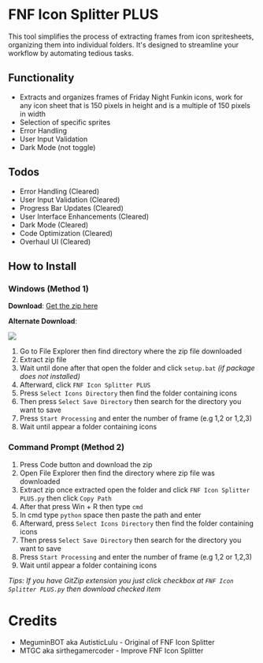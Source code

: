# FNF Icon Splitter PLUS
This tool simplifies the process of extracting frames from icon spritesheets, organizing them into individual folders. 
It's designed to streamline your workflow by automating tedious tasks.

## Functionality
* Extracts and organizes frames of Friday Night Funkin icons, work for any icon sheet that is 150 pixels in height and is a multiple of 150 pixels in width
* Selection of specific sprites
* Error Handling
* User Input Validation
* Dark Mode (not toggle)

## Todos
* Error Handling (Cleared)
* User Input Validation (Cleared)
* Progress Bar Updates (Cleared)
* User Interface Enhancements (Cleared)
* Dark Mode (Cleared)
* Code Optimization (Cleared)
* Overhaul UI (Cleared)

## How to Install
### Windows (Method 1)
**Download**: [Get the zip here](https://github.com/sirthegamercoder/FNF-Icon-Splitter-PLUS/releases)

**Alternate Download**:

<a href="https://gamebanana.com/tools/19303"><img src="https://gamebanana.com/tools/embeddables/19303?type=medium"/></a>
1. Go to File Explorer then find directory where the zip file downloaded
2. Extract zip file
3. Wait until done after that open the folder and click `setup.bat` *(if package does not installed)*
4. Afterward, click `FNF Icon Splitter PLUS`
5. Press `Select Icons Directory` then find the folder containing icons
7. Then press `Select Save Directory` then search for the directory you want to save
8. Press `Start Processing` and enter the number of frame (e.g 1,2 or 1,2,3)
9. Wait until appear a folder containing icons

### Command Prompt (Method 2)
1. Press Code button and download the zip
2. Open File Explorer then find the directory where zip file was downloaded
3. Extract zip once extracted open the folder and click `FNF Icon Splitter PLUS.py` then click `Copy Path`
4. After that press Win + R then type `cmd`
5. In cmd type `python` space then paste the path and enter
6. Afterward, press `Select Icons Directory` then find the folder containing icons
7. Then press `Select Save Directory` then search for the directory you want to save
8. Press `Start Processing` and enter the number of frame (e.g 1,2 or 1,2,3)
9. Wait until appear a folder containing icons

*Tips: If you have GitZip extension you just click checkbox at `FNF Icon Splitter PLUS.py` then download checked item*

# Credits
* MeguminBOT aka AutisticLulu - Original of FNF Icon Splitter
* MTGC aka sirthegamercoder - Improve FNF Icon Splitter
